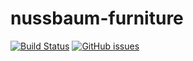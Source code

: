 # nussbaum-furniture
[![Build Status](https://travis-ci.org/eby-web-development/nussbaum-furniture.svg?branch=gh-pages)](https://travis-ci.org/eby-web-development/nussbaum-furniture)
[![GitHub issues](https://img.shields.io/github/issues/eby-web-development/nussbaum-furniture.svg)](https://github.com/eby-web-development/nussbaum-furniture/issues)

